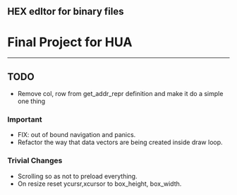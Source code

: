 ## HEX edItor for binary files

# Final Project for HUA 
---
## TODO

- Remove col, row from get_addr_repr definition and make it do a simple one thing

### Important
- FIX: out of bound navigation and panics.
- Refactor the way that data vectors are being created inside draw loop.

### Trivial Changes
- Scrolling so as not to preload everything.
- On resize reset ycursr,xcursor to box_height, box_width.

